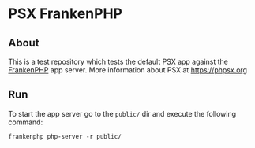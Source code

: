 PSX FrankenPHP
===

## About

This is a test repository which tests the default PSX app against the 
[FrankenPHP](https://frankenphp.dev/) app server. More information 
about PSX at https://phpsx.org

## Run

To start the app server go to the `public/` dir and execute the following command:

```
frankenphp php-server -r public/
```
